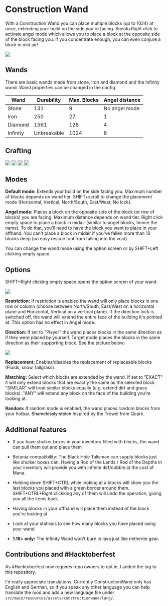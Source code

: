 # Construction Wand
With a Construction Wand you can place multiple blocks (up to 1024) at once, extending your build on the side you're facing.
Sneak+Right click to activate angel mode which allows you to place a block at the opposite side of the block facing you.
If you concentrate enough, you can even conjure a block in mid air!

![](https://raw.githubusercontent.com/Theta-Dev/ConstructionWand/1.15/images/wands.png)

## Wands
There are basic wands made from stone, iron and diamond and the Infinity wand.
Wand properties can be changed in the config.

| Wand     | Durability  | Max. Blocks | Angel distance |
|----------|-------------|-------------|----------------|
| Stone    | 131         | 9           | No angel mode  |
| Iron     | 250         | 27          | 1              |
| Diamond  | 1561        | 128         | 4              |
| Infinity | Unbreakable | 1024        | 8              |

## Crafting
![](https://raw.githubusercontent.com/Theta-Dev/ConstructionWand/1.15/images/crafting1.png)
![](https://raw.githubusercontent.com/Theta-Dev/ConstructionWand/1.15/images/crafting2.png)
![](https://raw.githubusercontent.com/Theta-Dev/ConstructionWand/1.15/images/crafting3.png)
![](https://raw.githubusercontent.com/Theta-Dev/ConstructionWand/1.15/images/crafting4.png)

## Modes
**Default mode:** Extends your build on the side facing you. Maximum number of blocks depends on wand tier. SHIFT+scroll to change the placement mode (Horizontal, Vertical, North/South, East/West, No lock).

**Angel mode:** Places a block on the opposite side of the block (or row of blocks) you are facing. Maximum distance depends on wand tier. Right click empty space to place a block in midair (similar to angel blocks, hence the name). To do that, you'll need to have the block you want to place in your offhand. You can't place a block in midair if you've fallen more than 10 blocks deep (no easy rescue tool from falling into the void).

You can change the wand mode using the option screen or by SHIFT+Left clicking empty space.

## Options
SHIFT+Right clicking empty space opens the option screen of your wand.

![](https://raw.githubusercontent.com/Theta-Dev/ConstructionWand/1.15/images/options.png)

**Restriction:** If restriction is enabled the wand will only place blocks in one row or column (choose between North/South, East/West on a horizontal plane and Horizontal, Vertical on a vertical plane). If the direction lock is switched off, the wand will extend the entire face of the building it's pointed at. This option has no effect in Angel mode.

**Direction:** If set to "Player" the wand places blocks in the same direction as if they were placed by yourself. Target mode places the blocks in the same direction as their supporting block. See the picture below:

![](https://raw.githubusercontent.com/Theta-Dev/ConstructionWand/1.15/images/placedir.png)

**Replacement:** Enables/disables the replacement of replaceable blocks (Fluids, snow, tallgrass).

**Matching:** Select which blocks are extended by the wand. If set to "EXACT" it will only extend blocks that are exactly the same as the selected block.
"SIMILAR" will treat similar blocks equally (e.g. extend dirt and grass blocks).
"ANY" will extend any block on the face of the building you're looking at.

**Random:** If random mode is enabled, the wand places random blocks from your hotbar. ~~Shamelessly stolen~~ Inspired by the Trowel from Quark.

## Additional features
- If you have shulker boxes in your inventory filled with blocks, the wand can pull them out and place them

- Botania compatibility: The Black Hole Talisman can supply blocks just like shulker boxes can. Having a Rod of the Lands / Rod of the Depths in your inventory will provide you with infinite dirt/cobble at the cost of Mana.

- Holding down SHIFT+CTRL while looking at a blocks will show you the last blocks you placed with a green border around them. SHIFT+CTRL+Right clickking any of them will undo the operation, giving you all the items back.

- Having blocks in your offhand will place them instead of the block you're looking at

- Look at your statisics to see how many blocks you have placed using your wand

- **1.16+ only:** The Infinity Wand won't burn in lava just like netherite gear.

## Contributions and #Hacktoberfest
As #Hacktoberfest now requires repo owners to opt in, I added the tag to this repository.

I'd really appreciate translations. Currently ConstructionWand only has English and German, so if you speak any other language you can help translate the mod and add a new language file under `src/main/resources/assets/constructionwand/lang/`.
